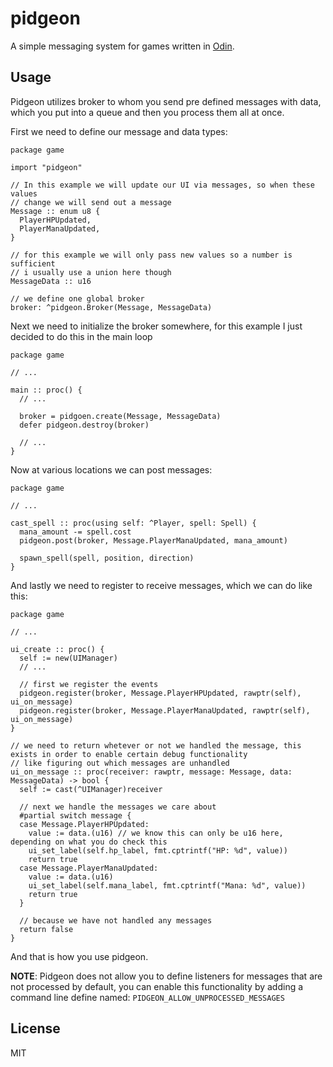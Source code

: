# pidgeon

A simple messaging system for games written in [Odin](https://odin-lang.org).

## Usage

Pidgeon utilizes broker to whom you send pre defined messages with data, which you put into
a queue and then you process them all at once.

First we need to define our message and data types:

```odin
package game

import "pidgeon"

// In this example we will update our UI via messages, so when these values
// change we will send out a message
Message :: enum u8 {
  PlayerHPUpdated,
  PlayerManaUpdated,
}

// for this example we will only pass new values so a number is sufficient
// i usually use a union here though
MessageData :: u16

// we define one global broker
broker: ^pidgeon.Broker(Message, MessageData)
```

Next we need to initialize the broker somewhere, for this example I just decided to do
this in the main loop

```odin
package game

// ...

main :: proc() {
  // ...

  broker = pidgoen.create(Message, MessageData)
  defer pidgeon.destroy(broker)

  // ...
}
```

Now at various locations we can post messages:

```odin
package game

// ...

cast_spell :: proc(using self: ^Player, spell: Spell) {
  mana_amount -= spell.cost
  pidgeon.post(broker, Message.PlayerManaUpdated, mana_amount)

  spawn_spell(spell, position, direction)
}
```

And lastly we need to register to receive messages, which we can do like this:

```odin
package game

// ...

ui_create :: proc() {
  self := new(UIManager)
  // ...

  // first we register the events
  pidgeon.register(broker, Message.PlayerHPUpdated, rawptr(self), ui_on_message)
  pidgeon.register(broker, Message.PlayerManaUpdated, rawptr(self), ui_on_message)
}

// we need to return whetever or not we handled the message, this exists in order to enable certain debug functionality
// like figuring out which messages are unhandled
ui_on_message :: proc(receiver: rawptr, message: Message, data: MessageData) -> bool {
  self := cast(^UIManager)receiver

  // next we handle the messages we care about
  #partial switch message {
  case Message.PlayerHPUpdated:
    value := data.(u16) // we know this can only be u16 here, depending on what you do check this
    ui_set_label(self.hp_label, fmt.cptrintf("HP: %d", value))
    return true
  case Message.PlayerManaUpdated:
    value := data.(u16)
    ui_set_label(self.mana_label, fmt.cptrintf("Mana: %d", value))
    return true
  }

  // because we have not handled any messages
  return false
}
```

And that is how you use pidgeon.

**NOTE**: Pidgeon does not allow you to define listeners for messages that are not processed by default, you can enable this functionality by adding a command line define named: ``PIDGEON_ALLOW_UNPROCESSED_MESSAGES``

## License

MIT
